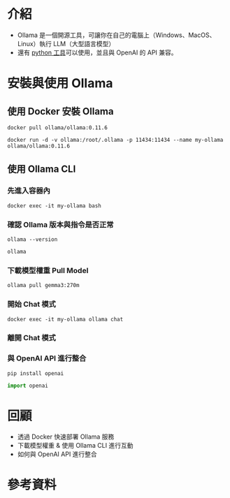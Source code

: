 # 介紹

- Ollama 是一個開源工具，可讓你在自己的電腦上（Windows、MacOS、Linux）執行 LLM（大型語言模型）
- 還有 [python 工具](https://github.com/ollama/ollama-python)可以使用，並且與 OpenAI 的 API 兼容。

# 安裝與使用 Ollama 

## 使用 Docker 安裝 Ollama

```shell
docker pull ollama/ollama:0.11.6
```

```shell
docker run -d -v ollama:/root/.ollama -p 11434:11434 --name my-ollama ollama/ollama:0.11.6
```

## 使用 Ollama CLI

### 先進入容器內

```shell
docker exec -it my-ollama bash
```

### 確認 Ollama 版本與指令是否正常

```shell
ollama --version
```

```shell
ollama
```

### 下載模型權重 Pull Model

```shell
ollama pull gemma3:270m
```

### 開始 Chat 模式

```shell
docker exec -it my-ollama ollama chat
```

### 離開 Chat 模式

### 與 OpenAI API 進行整合

```shell
pip install openai
```

```python
import openai
```

# 回顧

- 透過 Docker 快速部署 Ollama 服務
- 下載模型權重 & 使用 Ollama CLI 進行互動
- 如何與 OpenAI API 進行整合

# 參考資料
